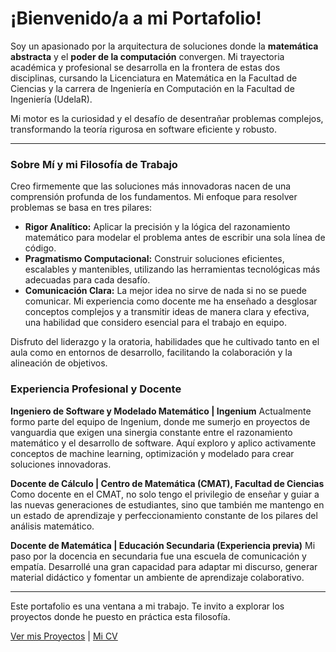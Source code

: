 # ¡Bienvenido/a a mi Portafolio!

Soy un apasionado por la arquitectura de soluciones donde la **matemática abstracta** y el **poder de la computación** convergen. Mi trayectoria académica y profesional se desarrolla en la frontera de estas dos disciplinas, cursando la Licenciatura en Matemática en la Facultad de Ciencias y la carrera de Ingeniería en Computación en la Facultad de Ingeniería (UdelaR).

Mi motor es la curiosidad y el desafío de desentrañar problemas complejos, transformando la teoría rigurosa en software eficiente y robusto.

---

### Sobre Mí y mi Filosofía de Trabajo

Creo firmemente que las soluciones más innovadoras nacen de una comprensión profunda de los fundamentos. Mi enfoque para resolver problemas se basa en tres pilares:

* **Rigor Analítico:** Aplicar la precisión y la lógica del razonamiento matemático para modelar el problema antes de escribir una sola línea de código.
* **Pragmatismo Computacional:** Construir soluciones eficientes, escalables y mantenibles, utilizando las herramientas tecnológicas más adecuadas para cada desafío.
* **Comunicación Clara:** La mejor idea no sirve de nada si no se puede comunicar. Mi experiencia como docente me ha enseñado a desglosar conceptos complejos y a transmitir ideas de manera clara y efectiva, una habilidad que considero esencial para el trabajo en equipo.

Disfruto del liderazgo y la oratoria, habilidades que he cultivado tanto en el aula como en entornos de desarrollo, facilitando la colaboración y la alineación de objetivos.

### Experiencia Profesional y Docente

**Ingeniero de Software y Modelado Matemático | Ingenium**
Actualmente formo parte del equipo de Ingenium, donde me sumerjo en proyectos de vanguardia que exigen una sinergia constante entre el razonamiento matemático y el desarrollo de software. Aquí exploro y aplico activamente conceptos de machine learning, optimización y modelado para crear soluciones innovadoras.

**Docente de Cálculo | Centro de Matemática (CMAT), Facultad de Ciencias**
Como docente en el CMAT, no solo tengo el privilegio de enseñar y guiar a las nuevas generaciones de estudiantes, sino que también me mantengo en un estado de aprendizaje y perfeccionamiento constante de los pilares del análisis matemático.

**Docente de Matemática | Educación Secundaria (Experiencia previa)**
Mi paso por la docencia en secundaria fue una escuela de comunicación y empatía. Desarrollé una gran capacidad para adaptar mi discurso, generar material didáctico y fomentar un ambiente de aprendizaje colaborativo.

---

Este portafolio es una ventana a mi trabajo. Te invito a explorar los proyectos donde he puesto en práctica esta filosofía.

[Ver mis Proyectos](./proyectos.md)  | [Mi CV](./assets/cv_zieleniec_sarganas_matias.pdf)
